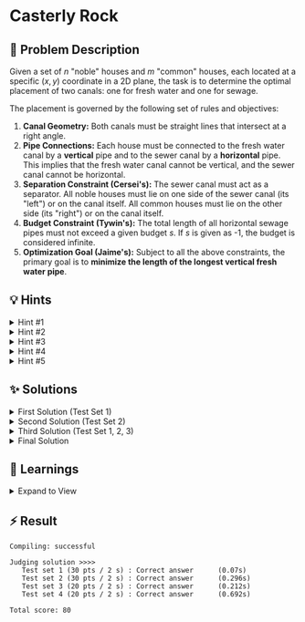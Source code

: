 # Casterly Rock

## 📝 Problem Description

Given a set of $n$ "noble" houses and $m$ "common" houses, each located at a specific $(x, y)$ coordinate in a 2D plane, the task is to determine the optimal placement of two canals: one for fresh water and one for sewage.

The placement is governed by the following set of rules and objectives:

1.  **Canal Geometry:** Both canals must be straight lines that intersect at a right angle.
2.  **Pipe Connections:** Each house must be connected to the fresh water canal by a **vertical** pipe and to the sewer canal by a **horizontal** pipe. This implies that the fresh water canal cannot be vertical, and the sewer canal cannot be horizontal.
3.  **Separation Constraint (Cersei's):** The sewer canal must act as a separator. All noble houses must lie on one side of the sewer canal (its "left") or on the canal itself. All common houses must lie on the other side (its "right") or on the canal itself.
4.  **Budget Constraint (Tywin's):** The total length of all horizontal sewage pipes must not exceed a given budget $s$. If $s$ is given as -1, the budget is considered infinite.
5.  **Optimization Goal (Jaime's):** Subject to all the above constraints, the primary goal is to **minimize the length of the longest vertical fresh water pipe**.

## 💡 Hints

<details>

<summary>Hint #1</summary>

Since both canals are lines, and we are aiming to optimize objectives and check for feasibility, this is a perfect fit for **Linear Programming (LP)**. The key is to express all constraints and the objective in linear form.

</details>

<details>

<summary>Hint #2</summary>

Model any line as $ax + by + c = 0$. The sign of $ax_i + by_i + c$ tells you a house’s side; $(a,b)$ is the normal. This turns “left/right of the sewer” into linear inequalities in $(a,b,c)$ and lets you forbid degenerate orientations (e.g., sewer not horizontal, water not vertical) by constraining coefficients.

</details>

<details>

<summary>Hint #3</summary>

Treat each requirement as a small model on its own before combining. This keeps the algebra manageable and makes debugging easier. For each of them first try to express the constraint using simple inequalities. If it turns out they are non-linear, look for standard linearization tricks: fix a scale, use sign information, or add auxiliary variables.

<details>

<summary>Cersei</summary> 

Write simple inequalities that put nobles on one side of the sewer line and commons on the other. To avoid the trivial all-zero solution, fix a scale.

</details>

<details>

<summary>Tywin</summary>

Express the total horizontal pipe length as a sum of distances from houses to the sewer line. If absolute values appear, use the separation to argue about signs or introduce an auxiliary variable so the constraint becomes linear.

</details>

<details>

<summary>Jaime</summary>

Model the longest vertical pipe by introducing a single variable that upper-bounds every house’s vertical deviation from the water line, then minimize that variable.

</details>

Once each piece is clear in isolation, combine them in one LP.

</details>

<details>

<summary>Hint #4</summary>

Add constraints in stages: check Cersei first (feasibility only). If that passes, add Tywin’s budget. Only when both hold, switch (or start a new LP) to minimize Jaime’s $d$. This fails fast and keeps the model compact.

</details>

<details>

<summary>Hint #5</summary>

Orthogonality in itself is a non-linear constraint. 
$$a_1a_2 + b_1b_2 = 0$$
However we can linearize it by fixing some coefficients.
For this we can use the fact that the water canal must be non-vertical (to allow vertical pipes) and the sewer canal must be non-horizontal (to allow horizontal pipes). This means we can set $b_2 = 1$ (to avoid vertical) and $a_1 = 1$ (to avoid horizontal) without loss of generality. The right-angle condition then simplifies to:
$$a_1a_2 + b_1b_2 = 0 \implies a_2 + b_1 = 0 \implies a_2 = -b_1$$

</details>

## ✨ Solutions

<details>

<summary>First Solution (Test Set 1)</summary>

For the first test set, we only need to determine if Cersei's constraint can be satisfied. The budget $s$ is effectively infinite, and we don't need to optimize for pipe lengths. This simplifies the problem to a question of **linear separability**: can we find a line that separates the noble houses from the common houses, with the noble houses on the "left"?

This is a classic feasibility problem that can be solved with Linear Programming.

### LP Formulation for Cersei's Constraint

Let the sewer canal be represented by the line $ax + by + c = 0$. A point $(x_i, y_i)$ is on one side of the line if $ax_i + by_i + c > 0$ and on the other if $ax_i + by_i + c < 0$. We can enforce a strict separation by requiring:
*   $ax_n + by_n + c \ge 1$ for all noble houses $(x_n, y_n)$.
*   $ax_c + by_c + c \le -1$ for all common houses $(x_c, y_c)$.

The vector $(a, b)$ is normal to the line and points towards the half-plane where $ax+by+c > 0$. According to our formulation, this is the side where the noble houses are. The problem states noble houses must be on the **left** (west). This means the normal vector $(a,b)$ should have a non-positive x-component, i.e., it should point west. We can enforce this with the linear constraint:
 $$a \le 0$$

We can now define an LP with variables $a, b, c$ and the constraints above. We are only interested in whether a feasible solution exists. If the LP is feasible, a separating line exists; otherwise, it does not.

*   If the LP is **infeasible**, it's impossible to satisfy Cersei's constraint. We output "Y".
*   If the LP is **feasible**, such a line exists. For this subtask, this means the answer is "B".

**Note**: With the code right now, we run into some problems on the hidden test set, as we run into a cycle on the simplex, while solving the linear program using CGAL. Therefore we need to use Bland’s Rule. To avoid the cycling.

### Code
```cpp
#include<iostream>
#include<vector>

#include <CGAL/QP_models.h>
#include <CGAL/QP_functions.h>
#include <CGAL/Gmpz.h>
#include <CGAL/Gmpq.h>

typedef int IT;
typedef CGAL::Gmpz ET;

typedef CGAL::Quadratic_program<IT> Program;
typedef CGAL::Quadratic_program_solution<ET> Solution;

void solve() {
  // ===== READ INPUT =====
  int n, m; long s; std::cin >> n >> m >> s;
  
  std::vector<std::vector<int>> noble_houses(n, std::vector<int>(2));
  for(int i = 0; i < n; ++i) {
    std::cin >> noble_houses[i][0] >> noble_houses[i][1];
  }
  
  std::vector<std::vector<int>> common_houses(m, std::vector<int>(2));
  for(int i = 0; i < m; ++i) {
    std::cin >> common_houses[i][0] >> common_houses[i][1];
  }
  
  // ===== CONSTRUCT FIRST LINEAR PROGRAM (CERSEI) =====
  // Check if noble and common houses are linearly sepearble such that the noble houses are on the left of the line
  // Variables: Parameters of the normal form of the sewer canal
  const int a = 0;
  const int b = 1;
  const int c = 2;
  
  Program lp(CGAL::SMALLER, false, 0, false, 0);
  
  // Add noble houses constraints
  for(int i = 0; i < n; ++i) {
    lp.set_a(a, i, -noble_houses[i][0]); 
    lp.set_a(b, i,- noble_houses[i][1]);
    lp.set_a(c, i, -1);
    lp.set_b(i, -1);
  }
  
  // Add common houses constraints
  for(int i = 0; i < m; ++i) {
    lp.set_a(a, n+i, common_houses[i][0]); 
    lp.set_a(b, n+i, common_houses[i][1]);
    lp.set_a(c, n+i, 1);
    lp.set_b(n+i, -1);
  }
  
  // Add constraint, that the normal has to point to the left, to ensure that the noble houses are on the left
  lp.set_u(a, true, 0);
  // No objective function needed, as we only want to check for feasibility/separability
  
  // ===== SOLVE FIRST LINEAR PROGRAM =====
  CGAL::Quadratic_program_options options;
  options.set_pricing_strategy(CGAL::QP_BLAND);
  Solution solution = CGAL::solve_linear_program(lp, ET(), options);
  if(solution.is_infeasible()) {
    std::cout << "Y" << std::endl;
  } else {
    std::cout << "B" << std::endl;
  }
}

int main() {
  std::ios_base::sync_with_stdio(false);
  
  int n_tests; std::cin >> n_tests;
  while(n_tests--) {
    solve();
  }
}
```
</details>

<details>

<summary>Second Solution (Test Set 2)</summary>

For the second test set, there are only noble houses ($m=0$) and no budget constraint ($s=-1$). This means Cersei's and Tywin's constraints are trivially satisfied. The problem reduces to fulfilling Jaime's wish: **minimize the length of the longest fresh water pipe**.

The fresh water pipes are vertical. This means we are looking for a non-vertical water canal (a line) that minimizes its maximum vertical distance to any of the houses.

### LP Formulation for Jaime's Constraint

Let the water canal be represented by the line $y = m_w x + c_w$. The vertical distance from a house $(x_i, y_i)$ to this line is $|y_i - (m_w x_i + c_w)|$. Our goal is to find $m_w$ and $c_w$ that solve:
$$ \min_{m_w, c_w} \left( \max_i |y_i - (m_w x_i + c_w)| \right) $$

This is a **minimax** problem, which can be converted into a standard LP. We introduce an auxiliary variable $d$ that represents the maximum vertical distance. The objective is to minimize $d$. The constraints are that for every house $i$, its distance to the line must be at most $d$:
$$ |y_i - (m_w x_i + c_w)| \le d \quad \text{for all } i $$

This single inequality with an absolute value can be rewritten as two linear inequalities:
1.  $y_i - (m_w x_i + c_w) \le d \quad \implies \quad -m_w x_i - c_w - d \le -y_i$
2.  $-(y_i - (m_w x_i + c_w)) \le d \quad \implies \quad m_w x_i + c_w - d \le y_i$

The final LP has variables $m_w, c_w, d$. The objective is to **minimize $d$**, subject to the two inequalities above for each house and the non-negativity constraint $d \ge 0$. The optimal objective value will be the minimum possible longest pipe length. We round this value up to the next integer as required.

### Code
```cpp
#include<iostream>
#include<vector>

#include <CGAL/QP_models.h>
#include <CGAL/QP_functions.h>
#include <CGAL/Gmpz.h>
#include <CGAL/Gmpq.h>

typedef int IT;
typedef CGAL::Gmpz ET;

typedef CGAL::Quadratic_program<IT> Program;
typedef CGAL::Quadratic_program_solution<ET> Solution;
typedef Solution::Variable_value_iterator SVI;

// Variables to easier reference the parameters of the line equation (and more)
const int a = 0;
const int b = 1;
const int c = 2;

const int m = 0;
// const int b = 1; // Already defined above
const int d = 2;

void solve() {
  // ===== READ INPUT =====
  int n, m; long s; std::cin >> n >> m >> s;
  
  std::vector<std::vector<int>> noble_houses(n, std::vector<int>(2));
  for(int i = 0; i < n; ++i) {
    std::cin >> noble_houses[i][0] >> noble_houses[i][1];
  }
  
  std::vector<std::vector<int>> common_houses(m, std::vector<int>(2));
  for(int i = 0; i < m; ++i) {
    std::cin >> common_houses[i][0] >> common_houses[i][1];
  }
  
  // ===== THIRD LINEAR PROGRAM (JAIME) =====
  // Minimize the (vertical) distance between the all the houses and the water canal
  Program lp(CGAL::SMALLER, false, 0, false, 0);
  
  // Add noble houses constraints
  for(int i = 0; i < n; ++i) {
    lp.set_a(m, i, -noble_houses[i][0]);
    lp.set_a(b, i, -1);
    lp.set_a(d, i, -1);
    lp.set_b(i, -noble_houses[i][1]);
    
    lp.set_a(m, i + n, noble_houses[i][0]);
    lp.set_a(b, i + n, 1);
    lp.set_a(d, i + n, -1);
    lp.set_b(i + n, noble_houses[i][1]);
  }
  
  // Add common houses constraints
  for(int i = 0; i < m; ++i) {
    lp.set_a(m, 2*n + i, -common_houses[i][0]);
    lp.set_a(b, 2*n + i, -1);
    lp.set_a(d, 2*n + i, -1);
    lp.set_b(2*n + i, -common_houses[i][1]);
    
    lp.set_a(m, 2*n + i + m, common_houses[i][0]);
    lp.set_a(b, 2*n + i + m, 1);
    lp.set_a(d, 2*n + i + m, -1);
    lp.set_b(2*n + i + m, common_houses[i][1]);
  }
  
  lp.set_l(d, true, 0);
  
  // Minimize the maximum distance d
  lp.set_c(d, 1);
  
    // ===== SOLVE FIRST LINEAR PROGRAM =====
    Solution solution = CGAL::solve_linear_program(lp, ET());
    if(solution.is_infeasible() || solution.is_unbounded()) {
      std::cout << "error" << std::endl;
    } else {
      std::cout << (long) std::ceil(CGAL::to_double(solution.objective_value())) << std::endl;
    }
}

int main() {
  std::ios_base::sync_with_stdio(false);
  
  int n_tests; std::cin >> n_tests;
  while(n_tests--) {
    solve();
  }
}
```
</details>

<details>

<summary>Third Solution (Test Set 1, 2, 3)</summary>
  
The third solution handles all three subtasks in sequence, each time forming and solving a small Linear Program (LP). The goal is to exit early on failure or proceed to the next stage, finally optimizing the water pipe length.  
  
1. **Cersei’s Constraint (Separation):**  
    - Variables: $a,b,c$ define the sewer canal $ax+by+c=0$.  
    - Noble houses: enforce $ax_n + by_n + c \ge 1$.  
    - Common houses: enforce $ax_c + by_c + c \le -1$.  
    - Direction: $a \le 0$ ensures the normal points west (nobles on left).  
    - Solve for feasibility. If **infeasible**, output `Y` and terminate.  
  
2. **Tywin’s Constraint (Budget):**  
    - We need to cap the **sum of horizontal pipe lengths**. For a house at $(x_i,y_i)$, its pipe reaches the sewer canal at the unique point with the same $y_i$, so the length is  
      $$|x_i - x_{\text{canal}}(y_i)| = \frac{\bigl|x_i + b\,y_i + c\bigr|}{\sqrt{a^2+b^2}}$$
      but since $\sqrt{a^2+b^2}$ is constant in this LP we absorb it into the budget.  
    - Thanks to Cersei’s separation, all nobles lie on one side and commons on the other, so the signs of $(x_i + b y_i + c)$ are uniform within each group.  
      Thus, the sum of absolute values collapses into a **single linear combination** of prefix sums:  
      $$
      (S_{x,\text{commons}} - S_{x,\text{nobles}})
        + b\,(S_{y,\text{commons}} - S_{y,\text{nobles}})
        + c\,(m - n) \le s.
      $$
    - We simply add this one constraint to the LP. If the program becomes **infeasible**, we output `B` and stop.
  
3. **Jaime’s Objective (Minimax):**  
    - Start a new LP with variables $m,c,d$, where the water canal is $y = m x + c$ and $d$ represents the **maximum vertical pipe length** across all houses.  
    - Each house at $(x_i,y_i)$ connects via a vertical segment of length  
      $$|y_i - (m x_i + c)|$$
      By introducing $d$ and enforcing  
      $$y_i - (m x_i + c) \le d, \quad (m x_i + c) - y_i \le d$$
      for every house, we guarantee $d$ is at least as large as **every** individual pipe.  
    - This is the classic **minimax** trick: the maximum of absolute deviations becomes a single LP objective.  
    - We add the non-negativity constraint $d \ge 0$, set **minimize** $d$ as the objective, solve the LP, and then round up with `ceil(d)` to satisfy integer length units.
  
By solving these LPs incrementally, the code quickly handles feasibility checks before engaging in the final minimization step.

### Code

**Note**: The code is adapted from [this solution](https://github.com/haeggee/algolab/blob/main/problems/week06-lannister/src/algorithm.cpp)

```cpp
#include<iostream>
#include<vector>

#include <CGAL/QP_models.h>
#include <CGAL/QP_functions.h>
#include <CGAL/Gmpz.h>
#include <CGAL/Gmpq.h>

typedef long IT;
typedef CGAL::Gmpz ET;

typedef CGAL::Quadratic_program<IT> Program;
typedef CGAL::Quadratic_program_solution<ET> Solution;
typedef Solution::Variable_value_iterator SVI;

// https://github.com/haeggee/algolab/blob/main/problems/week06-lannister/src/algorithm.cpp

// Variables to easier reference the parameters of the line equation (and more)
const int a = 0;
const int b = 1;
const int c = 2;

const int m = 0;
// const int b = 1; // Already defined above
const int d = 2;

void solve() {
  // ===== READ INPUT =====
  int n, m; long s; std::cin >> n >> m >> s;
  
  long sum_x_nobles, sum_y_nobles, sum_x_commons, sum_y_commons;
  sum_x_nobles = sum_y_nobles = sum_x_commons = sum_y_commons = 0;
  
  std::vector<std::vector<int>> noble_houses(n, std::vector<int>(2));
  for(int i = 0; i < n; ++i) {
    std::cin >> noble_houses[i][0] >> noble_houses[i][1];
    sum_x_nobles += noble_houses[i][0];
    sum_y_nobles += noble_houses[i][1];
  }
  
  std::vector<std::vector<int>> common_houses(m, std::vector<int>(2));
  for(int i = 0; i < m; ++i) {
    std::cin >> common_houses[i][0] >> common_houses[i][1];
    sum_x_commons += common_houses[i][0];
    sum_y_commons += common_houses[i][1];
  }
  
  Program lp(CGAL::SMALLER, false, 0, false, 0);
  
  // ===== FIRST LINEAR PROGRAM (CERSEI) =====
  if(true) {  // Always check Cerseis constraint
    // Check if noble and common houses are linearly sepearble such that the noble houses are on the left of the line
    
    // Add noble houses constraints
    for(int i = 0; i < n; ++i) {
      lp.set_a(a, i, noble_houses[i][0]); 
      lp.set_a(b, i, noble_houses[i][1]);
      lp.set_a(c, i, 1);
    }
    
    // Add common houses constraints
    for(int i = 0; i < m; ++i) {
      lp.set_a(a, n+i, -common_houses[i][0]); 
      lp.set_a(b, n+i, -common_houses[i][1]);
      lp.set_a(c, n+i, -1);
    }
    
    // Add constraint, that the normal has to point to the left, to ensure that the noble houses are on the left
    lp.set_l(a, true, 1);
    lp.set_u(a, true, 1);
    // No objective function needed, as we only want to check for feasibility/separability
    
    // ===== SOLVE =====
    CGAL::Quadratic_program_options options;
    options.set_pricing_strategy(CGAL::QP_BLAND);
    Solution solution = CGAL::solve_linear_program(lp, ET(), options);
    if(solution.is_infeasible()) {
      std::cout << "Y" << std::endl;
      return;
    }
  }
  
  // ===== SECOND LINEAR PROGRAM (TYWIN) =====  
  if(s != -1) {  // Only check for Tywins constraint if it is actually present (s != -1)
    lp.set_a(b, m + n, sum_y_commons - sum_y_nobles);
    lp.set_a(c, m + n, m - n);
    lp.set_b(m + n, s - sum_x_commons + sum_x_nobles);

    // ===== SOLVE =====
    Solution solution = CGAL::solve_linear_program(lp, ET());
    if(solution.is_infeasible()) {
      std::cout << "B" << std::endl;
      return;
    }
  }
  
  // ===== THIRD LINEAR PROGRAM (JAIME) =====
  if(true) {  // Always optimize for Jamies requirement
    // Minimize the (vertical) distance between the all the houses and the water canal
    Program lp(CGAL::SMALLER, false, 0, false, 0);
    
    // Add noble houses constraints
    for(int i = 0; i < n; ++i) {
      lp.set_a(m, i, -noble_houses[i][0]);
      lp.set_a(b, i, -1);
      lp.set_a(d, i, -1);
      lp.set_b(i, -noble_houses[i][1]);
      
      lp.set_a(m, i + n, noble_houses[i][0]);
      lp.set_a(b, i + n, 1);
      lp.set_a(d, i + n, -1);
      lp.set_b(i + n, noble_houses[i][1]);
    }
    
    // Add common houses constraints
    for(int i = 0; i < m; ++i) {
      lp.set_a(m, 2*n + i, -common_houses[i][0]);
      lp.set_a(b, 2*n + i, -1);
      lp.set_a(d, 2*n + i, -1);
      lp.set_b(2*n + i, -common_houses[i][1]);
      
      lp.set_a(m, 2*n + i + m, common_houses[i][0]);
      lp.set_a(b, 2*n + i + m, 1);
      lp.set_a(d, 2*n + i + m, -1);
      lp.set_b(2*n + i + m, common_houses[i][1]);
    }
    
    lp.set_l(d, true, 0);
    
    // Minimize the maximum distance d
    lp.set_c(d, 1);
    
    // ===== SOLVE =====
    Solution solution = CGAL::solve_linear_program(lp, ET());
    if(solution.is_infeasible() || solution.is_unbounded()) {
      std::cout << "error" << std::endl;
    } else {
      std::cout << (long) std::ceil(CGAL::to_double(solution.objective_value())) << std::endl;
    }
  }
}

int main() {
  std::ios_base::sync_with_stdio(false);
  
  int n_tests; std::cin >> n_tests;
  while(n_tests--) {
    solve();
  }
}
```

</details>

<details>

<summary>Final Solution</summary>

The final solution approaches the problem similarly to the third solution. The key difference is in the handling of the right-angle constraint between the two canals.

The right-angle constraint states that the two canals must be perpendicular. If the sewer canal is represented by $a_1x + b_1y + c_1 = 0$ and the water canal by $a_2x + b_2y + c_2 = 0$, their normals $(a_1,b_1)$ and $(a_2,b_2)$ must satisfy:
$$a_1a_2 + b_1b_2 = 0$$
This is a non-linear constraint, which complicates the LP formulation. However, we can leverage the fact that the water canal must be non-vertical (to allow vertical pipes) and the sewer canal must be non-horizontal (to allow horizontal pipes). This means we can set $b_2 = 1$ (to avoid vertical) and $a_1 = 1$ (to avoid horizontal) without loss of generality. The right-angle condition then simplifies to:
$$a_2 + b_1 = 0 \implies a_2 = -b_1$$
This allows us to express the water canal in terms of $b_1$ and $c_2$, reducing the number of independent variables and keeping the LP linear, while ensuring that the right-angle constraint is satisfied.

Additionally, we use the same linear program throughout the three stages, adding constraints incrementally and finally optimizing Jaime's objective. This avoids the overhead of constructing and solving multiple LPs, making the solution more efficient.

### Code

**Note**: The code is adapted from [this solution](https://github.com/haeggee/algolab/blob/main/problems/week06-lannister/src/algorithm.cpp)

```cpp
#include<iostream>
#include<vector>

#include <CGAL/QP_models.h>
#include <CGAL/QP_functions.h>
#include <CGAL/Gmpz.h>
#include <CGAL/Gmpq.h>

typedef long IT;
typedef CGAL::Gmpz ET;

typedef CGAL::Quadratic_program<IT> Program;
typedef CGAL::Quadratic_program_solution<ET> Solution;
typedef Solution::Variable_value_iterator SVI;

// https://github.com/haeggee/algolab/blob/main/problems/week06-lannister/src/algorithm.cpp

// Variables to easier reference the parameters of the line equation (and more)
const int a = 0;
const int b = 1;
const int c = 2;

const int a2 = 3;
const int b2 = 4;
const int c2 = 5;
const int d  = 6;

void solve() {
  // ===== READ INPUT =====
  int n, m; long s; std::cin >> n >> m >> s;
  
  long sum_x_nobles, sum_y_nobles, sum_x_commons, sum_y_commons;
  sum_x_nobles = sum_y_nobles = sum_x_commons = sum_y_commons = 0;
  
  std::vector<std::vector<int>> noble_houses(n, std::vector<int>(2));
  for(int i = 0; i < n; ++i) {
    std::cin >> noble_houses[i][0] >> noble_houses[i][1];
    sum_x_nobles += noble_houses[i][0];
    sum_y_nobles += noble_houses[i][1];
  }
  
  std::vector<std::vector<int>> common_houses(m, std::vector<int>(2));
  for(int i = 0; i < m; ++i) {
    std::cin >> common_houses[i][0] >> common_houses[i][1];
    sum_x_commons += common_houses[i][0];
    sum_y_commons += common_houses[i][1];
  }
  
  Program lp(CGAL::SMALLER, false, 0, false, 0);
  
  // ===== FIRST LINEAR PROGRAM (CERSEI) =====
  if(true) {  // Always check Cerseis constraint
    // Check if noble and common houses are linearly sepearble such that the noble houses are on the left of the line
    
    // Add noble houses constraints
    for(int i = 0; i < n; ++i) {
      lp.set_a(a, i, noble_houses[i][0]); 
      lp.set_a(b, i, noble_houses[i][1]);
      lp.set_a(c, i, 1);
    }
    
    // Add common houses constraints
    for(int i = 0; i < m; ++i) {
      lp.set_a(a, n+i, -common_houses[i][0]); 
      lp.set_a(b, n+i, -common_houses[i][1]);
      lp.set_a(c, n+i, -1);
    }
    
    // Add constraint, that the normal has to point to the left, to ensure that the noble houses are on the left
    lp.set_l(a, true, 1);
    lp.set_u(a, true, 1);
    // No objective function needed, as we only want to check for feasibility/separability
    
    // ===== SOLVE =====
    CGAL::Quadratic_program_options options;
    options.set_pricing_strategy(CGAL::QP_BLAND);
    Solution solution = CGAL::solve_linear_program(lp, ET(), options);
    if(solution.is_infeasible()) {
      std::cout << "Y" << std::endl;
      return;
    }
  }
  
  // ===== SECOND LINEAR PROGRAM (TYWIN) =====  
  if(s != -1) {  // Only check for Tywins constraint if it is actually present (s != -1)
    lp.set_a(b, m + n, sum_y_commons - sum_y_nobles);
    lp.set_a(c, m + n, m - n);
    lp.set_b(m + n, s - sum_x_commons + sum_x_nobles);

    // ===== SOLVE =====
    Solution solution = CGAL::solve_linear_program(lp, ET());
    if(solution.is_infeasible()) {
      std::cout << "B" << std::endl;
      return;
    }
  }
  
  int n_rows = n + m + 1;
  
  // ===== THIRD LINEAR PROGRAM (JAIME) =====
  if(true) {  // Always optimize for Jamies requirement
    // Minimize the (vertical) distance between the all the houses and the water canal
    
    // Add noble houses constraints
    for(int i = 0; i < n; ++i) {
      lp.set_a(a2, n_rows + i, noble_houses[i][0]);
      lp.set_a(c2, n_rows + i, 1);
      lp.set_a(d, n_rows + i, -1);
      lp.set_b(n_rows + i, -noble_houses[i][1]);
      
      lp.set_a(a2, n_rows + i + n, -noble_houses[i][0]);
      lp.set_a(c2, n_rows + i + n, -1);
      lp.set_a(d, n_rows + i + n, -1);
      lp.set_b(n_rows + i + n, noble_houses[i][1]);
    }
    
    // Add common houses constraints
    for(int i = 0; i < m; ++i) {
      lp.set_a(a2, n_rows + 2*n + i, common_houses[i][0]);
      lp.set_a(c2, n_rows + 2*n + i, 1);
      lp.set_a(d, n_rows + 2*n + i, -1);
      lp.set_b(n_rows + 2*n + i, -common_houses[i][1]);
      
      lp.set_a(a2, n_rows + 2*n + i + m, -common_houses[i][0]);
      lp.set_a(c2, n_rows + 2*n + i + m, -1);
      lp.set_a(d, n_rows + 2*n + i + m, -1);
      lp.set_b(n_rows + 2*n + i + m, common_houses[i][1]);
    }
    
    n_rows += 2 * n + 2 * m;
    
    // Ensure pipes are orthogonal
    lp.set_a(b, n_rows + 1, 1);
    lp.set_a(a2, n_rows + 1, 1); // b1 + a2 <= 0
    lp.set_a(b, n_rows + 2, -1);
    lp.set_a(a2, n_rows + 2, -1); // -b1 - a2 <= 0
    
    // Fix b2 to 1
    lp.set_l(b2, true, 1);
    lp.set_u(b2, true, 1);
    
    lp.set_l(d, true, 0);
    
    // Minimize the maximum distance d
    lp.set_c(d, 1);
    
    // ===== SOLVE =====
    Solution solution = CGAL::solve_linear_program(lp, ET());
    if(solution.is_infeasible() || solution.is_unbounded()) {
      std::cout << "error" << std::endl;
    } else {
      std::cout << (long) std::ceil(CGAL::to_double(solution.objective_value())) << std::endl;
    }
  }
}

int main() {
  std::ios_base::sync_with_stdio(false);
  
  int n_tests; std::cin >> n_tests;
  while(n_tests--) {
    solve();
  }
}
```
</details>

## 🧠 Learnings

<details> 

<summary> Expand to View </summary>

- You can solve the same LP multiple times, adding constraints incrementally. 

</details>

## ⚡ Result

```plaintext
Compiling: successful

Judging solution >>>>
   Test set 1 (30 pts / 2 s) : Correct answer      (0.07s)
   Test set 2 (30 pts / 2 s) : Correct answer      (0.296s)
   Test set 3 (20 pts / 2 s) : Correct answer      (0.212s)
   Test set 4 (20 pts / 2 s) : Correct answer      (0.692s)

Total score: 80
```